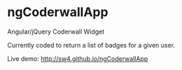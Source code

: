 ngCoderwallApp
===========

Angular/jQuery Coderwall Widget

Currently coded to return a list of badges for a given user.

Live demo: http://sw4.github.io/ngCoderwallApp
